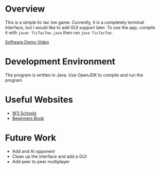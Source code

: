 # Overview

This is a simple tic tac toe game. Currently, it is a completely terminal interface, but I would like to add GUI support later. To use the app, compile it with `javac TicTacToe.java` then run `java TicTacToe`.

[Software Demo Video](https://youtu.be/YP7XIwbkJX8)

# Development Environment

The program is written in Java. Use OpenJDK to compile and run the program

# Useful Websites

- [W3 Schools](https://www.w3schools.com/java/default.asp)
- [Beginners Book](https://beginnersbook.com/java-collections-tutorials/)

# Future Work

- Add and AI opponent
- Clean up the interface and add a GUI
- Add peer to peer multiplayer
